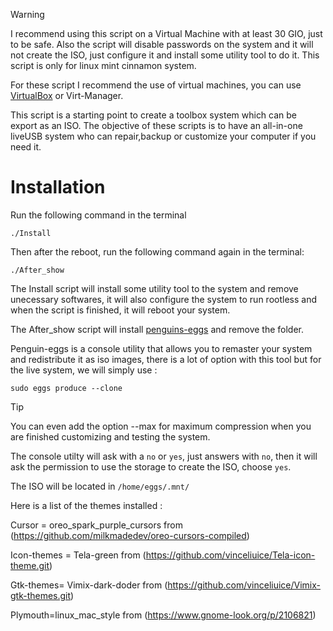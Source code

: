 > [!WARNING]
I recommend using this script on a Virtual Machine with at least 30 GIO, just to be safe. Also the script will disable passwords on the system and it will not create the ISO, just configure it and install some utility tool to do it. This script is only for linux mint cinnamon system.

For these script I recommend the use of virtual machines, you can use [VirtualBox](https://www.virtualbox.org/wiki/Downloads) or Virt-Manager. 

This script is a starting point to create a toolbox system which can be export as an ISO. The objective of these scripts is to have an all-in-one liveUSB system who can repair,backup or customize your computer if you need it.

# Installation 

Run the following command in the terminal 
```
./Install
```
Then after the reboot, run the following command again in the terminal:

```
./After_show
```

The Install script will install some utility tool to the system and remove unecessary softwares, it will also configure the system to run rootless and when the script is finished, it will reboot your system.

The After_show script will install [penguins-eggs](https://penguins-eggs.net/) and remove the folder.

Penguin-eggs is a console utility that allows you to remaster your system and redistribute it as iso images, there is a lot of option with this tool but for the live system, we will simply use : 

```
sudo eggs produce --clone
```
> [!TIP]
You can even add the option --max for maximum compression when you are finished customizing and testing the system. 

The console utilty will ask with a `no` or `yes`, just answers with `no`, then it will ask the permission to use the storage to create the ISO, choose `yes`.

The ISO will be located in `/home/eggs/.mnt/`

Here is a list of the themes installed :

Cursor = oreo_spark_purple_cursors from (https://github.com/milkmadedev/oreo-cursors-compiled) 

Icon-themes = Tela-green from (https://github.com/vinceliuice/Tela-icon-theme.git)

Gtk-themes= Vimix-dark-doder from (https://github.com/vinceliuice/Vimix-gtk-themes.git)

Plymouth=linux_mac_style from (https://www.gnome-look.org/p/2106821)
